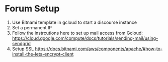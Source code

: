 # Forum Setup

1. Use Bitnami template in gcloud to start a discourse instance
2. Set a permanent IP
3. Follow the instrcutions here to set up mail access from Gcloud: https://cloud.google.com/compute/docs/tutorials/sending-mail/using-sendgrid
4. Setup SSL https://docs.bitnami.com/aws/components/apache/#how-to-install-the-lets-encrypt-client

